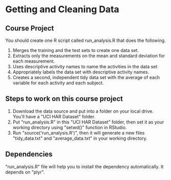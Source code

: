 # Getting and Cleaning Data

## Course Project

You should create one R script called run_analysis.R that does the following.

1. Merges the training and the test sets to create one data set.
2. Extracts only the measurements on the mean and standard deviation for each measurement.
3. Uses descriptive activity names to name the activities in the data set
4. Appropriately labels the data set with descriptive activity names.
5. Creates a second, independent tidy data set with the average of each variable for each activity and each subject.

## Steps to work on this course project

1. Download the data source and put into a folder on your local drive. You'll have a "UCI HAR Dataset" folder.
2. Put "run_analysis.R" in this "UCI HAR Dataset" folder, then set it as your working directory using "setwd()" function in RStudio.
3. Run "source('run_analysis.R')", then it will generate a new files "tidy_data.txt" and "average_data.txt" in your working directory.

## Dependencies

"run_analysis.R" file will help you to install the dependency automatically. It depends on "plyr". 
